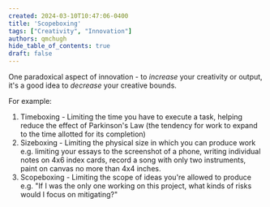 ```yaml
---
created: 2024-03-10T10:47:06-0400
title: 'Scopeboxing'
tags: ["Creativity", "Innovation"]
authors: qmchugh
hide_table_of_contents: true
draft: false
---
```

One paradoxical aspect of innovation - to *increase* your creativity or output, it's a good idea to *decrease* your creative bounds.

For example:
1. Timeboxing - Limiting the time you have to execute a task, helping reduce the effect of Parkinson's Law (the tendency for work to expand to the time allotted for its completion)
2. Sizeboxing - Limiting the physical size in which you can produce work e.g. limiting your essays to the screenshot of a phone, writing individual notes on 4x6 index cards, record a song with only two instruments, paint on canvas no more than 4x4 inches.
3. Scopeboxing - Limiting the scope of ideas you're allowed to produce e.g. "If I was the only one working on this project, what kinds of risks would I focus on mitigating?"





